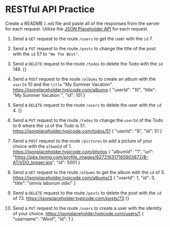 # RESTful API Practice

Create a README (`.md`) file and paste all of the responses from the server for each request. Utilize the [JSON Placeholder API](https://jsonplaceholder.typicode.com/) for each request.


1.  Send a `GET` request to the route `/users` to get the user with the `id` 7.

2.  Send a `PUT` request to the route `/posts` to change the title of the post with the `id` 57 to `"We The Best"`.
3.  Send a `DELETE` request to the route `/todos` to delete the Todo with the `id` 146.
{}
4.  Send a `POST` request to the route `/albums` to create an album with the `userId` 10 and the `title` "My Summer Vacation".
https://jsonplaceholder.typicode.com/albums
{
    "userId": "10",
    "title": "My Summer Vacation ",
    "id": 101
}
5.  Send a `DELETE` request to the route `/users` to delete the user with the `id` 4.
{}
6.  Send a `PUT` request to the route `/todos` to change the `userId` of the Todo to 6 where the `id` of the Todo is 51.
https://jsonplaceholder.typicode.com/todos/51
{
  "userId": "6",
  "id": 51
}
7.  Send a `POST` request to the route `/pictures` to add a picture of your choice with the `albumId` of 1.
https://jsonplaceholder.typicode.com/photos
{
    "albumId": "1",
    "url": "https://pbs.twimg.com/profile_images/827216317165903872/B-ATiVDO_bigger.jpg",
    "id": 5001
}
8.  Send a `GET` request to the route `/albums` to get the album with the `id` of 3.
https://jsonplaceholder.typicode.com/albums/3
{
    "userId": 1,
    "id": 3,
    "title": "omnis laborum odio"
}
9.  Send a `DELETE` request to the route `/posts` to delete the post with the `id` of 73.
https://jsonplaceholder.typicode.com/posts/73
{}
10. Send a `PUT` request to the route `/users` to create a user with the identity of your choice.
https://jsonplaceholder.typicode.com/users/1
{
    "username": "Woof",
    "id": 1
}

